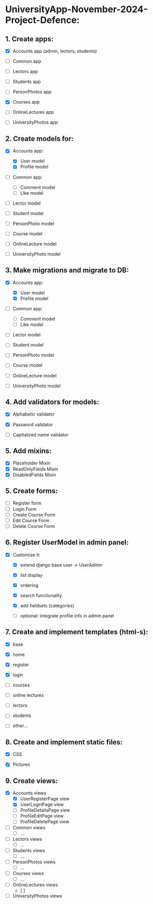 # UniversityApp-November-2024-Project-Defence:


## 1. Create apps:
- [x] Accounts app (admin, lectors, students)
- [ ] Common app
- [ ] Lectors app
- [ ] Students app
- [ ] PersonPhotos app
- [x] Courses app
- [ ] OnlineLectures app
- [ ] UniversityPhotos app


## 2. Create models for:
- [x] Accounts app:
    - [x] User model
    - [x] Profile model
- [ ] Common app:
  - [ ] Comment model
  - [ ] Like model
- [ ] Lector model
- [ ] Student model
- [ ] PersonPhoto model
- [ ] Course model
- [ ] OnlineLecture model
- [ ] UniversityPhoto model


## 3. Make migrations and migrate to DB:
- [x] Accounts app:
    - [x] User model
    - [x] Profile model
- [ ] Common app:
  - [ ] Comment model
  - [ ] Like model
- [ ] Lector model
- [ ] Student model
- [ ] PersonPhoto model
- [ ] Course model
- [ ] OnlineLecture model
- [ ] UniversityPhoto model


## 4. Add validators for models:
- [x] Alphabetic validator
- [x] Password validator
- [ ] Capitalized name validator


## 5. Add mixins:
- [x] Placeholder Mixin
- [x] ReadOnlyFields Mixin
- [x] DisabledFields Mixin

## 5. Create forms:
 - [ ] Register form
 - [ ] Login Form
 - [ ] Create Course Form
 - [ ] Edit Course Form
 - [ ] Delete Course Form

## 6. Register UserModel in admin panel:
- [x] Customize it:
    - [x] extend django base user -> UserAdmin
    - [x] list display
    - [x] ordering
    - [x] search functionality
    - [x] add fieldsets (categories)
    - [ ] optional: integrate profile info in admin panel


## 7. Create and implement templates (html-s):
- [x] base
- [x] home
- [x] register
- [x] login
- [ ] courses
- [ ] online lectures
- [ ] lectors
- [ ] students
- [ ] other...


## 8. Create and implement static files:
  - [x] CSS
  - [x] Pictures


## 9. Create views:
- [x] Accounts views
  - [x] UserRegisterPage view
  - [x] UserLoginPage view
  - [ ] ProfileDetailsPage view
  - [ ] ProfileEditPage view
  - [ ] ProfileDeletePage view
- [ ] Common views
  - [ ] ...
- [ ] Lectors views
  - [ ] ...
- [ ] Students views
  - [ ] ...
- [ ] PersonPhotos views
  - [ ] ...
- [ ] Courses views
  - [ ] ...
- [ ] OnlineLectures views
  - [ ]
- [ ] UniversityPhotos views